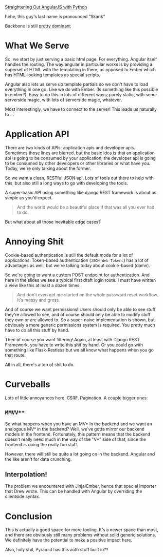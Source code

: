 [Straightening Out AngularJS with Python](https://us.pycon.org/2014/schedule/presentation/171/)

hehe, this guy's last name is pronounced "Skank"

Backbone is still [pretty
dominant](http://www.google.com/trends/explore#q=angular.js%2C%20ember.js%2C%20backbone.js)

What We Serve
=============

So, we start by just serving a basic html page. For everything. Angular
itself handles the routing. The way angular in particular works is by
providing a superset of HTML with the templating in there, as opposed to
Ember which has HTML-looking templates as special scripts.

Angular also lets us serve up template partials so we don't have to load
everything in one go. Like we do with Ember. (Is something like this
possible in ember?). Easy to do this in lots of different ways; purely
static, with some serverside magic, with lots of serverside magic,
whatever.

Most interestingly, we have to connect to the server! This leads us
naturally to ...

Application API
===============

There are two kinds of APIs: application apis and developer apis.
Sometimes those lines are blurred, but the basic idea is that an
application api is going to be consumed by your application, the
developer api is going to be consumed by other developers or other
libraries or what have you. Today, we're only talking about the former.

So we want a clean, RESTful JSON api. Lots of tools out there to help
with this, but also still a long ways to go with developing the tools.

A super-basic API using something like django REST framework is about as
simple as you'd expect.

> And the world would be a beautiful place if that was all you ever had
> to do.

But what about all those inevitable edge cases?

Annoying Shit
=============

Cookie-based authentication is still the default mode for a lot of
applications. Token-based authentication (`JSON Web Tokens`) has a lot
of advantages as well, but we're talking today about cookie-based
(damn).

So we're going to want a custom POST endpoint for authentication. And
here in the slides we see a typical first draft login route. I must have
written a view like this at least a dozen times.

> And don't even get me started on the whole password reset workflow.
> It's messy and gross.

And of course we want permissions! Users should only be able to see
stuff they're allowed to see, and of course should only be able to
modify stuff they own or are allowed to. So a super-naive implementation
is shown, but obviously a more generic permissions system is required.
You pretty much have to do all this stuff by hand.

Then of course you want filtering! Again, at least with Django REST
Framework, you have to write this shit by hand. Or you could go with
something like Flask-Restless but we all know what happens when you go
that route.

All in all, there's a ton of shit to do.

Curveballs
==========

Lots of little annoyances here. CSRF, Pagination. A couple bigger ones:

`MMVV**`
--------

So what happens when you have an MV\* In the backend and we want an
analogous MV\* in the backend? Well, we've gotta mirror our backend
models in the frontend. Fortunately, this pattern means that the backend
doesn't really need much in the way of the "V\*" side of that, since the
frontend is doing the really fun stuff.

However, there will still be quite a lot going on in the backend.
Angular and the like aren't for data crunching.

Interpolation!
--------------

The problem we encountered with Jinja/Ember, hence that special importer
that Drew wrote. This can be handled with Angular by overriding the
clientside syntax.

Conclusion
==========

This is actually a good space for more tooling. It's a newer space than
most, and there are obviously still many problems without solid generic
solutions. We definitely have the potential to make a positive impact
here.

Also, holy shit, Pyramid has this auth stuff built in??

